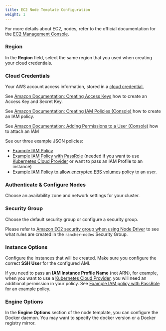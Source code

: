 ```yaml
---
title: EC2 Node Template Configuration
weight: 1
---
```


For more details about EC2, nodes, refer to the official documentation for the [EC2 Management Console](https://aws.amazon.com/ec2). 
### Region

In the **Region** field, select the same region that you used when creating your cloud credentials.

### Cloud Credentials

Your AWS account access information, stored in a [cloud credential.]({{<baseurl>}}/rancher/v2.5/en/user-settings/cloud-credentials/) 

See [Amazon Documentation: Creating Access Keys](https://docs.aws.amazon.com/IAM/latest/UserGuide/id_credentials_access-keys.html#Using_CreateAccessKey) how to create an Access Key and Secret Key.

See [Amazon Documentation: Creating IAM Policies (Console)](https://docs.aws.amazon.com/IAM/latest/UserGuide/access_policies_create.html#access_policies_create-start) how to create an IAM policy.

See [Amazon Documentation: Adding Permissions to a User (Console)](https://docs.aws.amazon.com/IAM/latest/UserGuide/id_users_change-permissions.html#users_change_permissions-add-console) how to attach an IAM 

See our three example JSON policies:

- [Example IAM Policy]({{<baseurl>}}/rancher/v2.5/en/cluster-provisioning/rke-clusters/node-pools/ec2/#example-iam-policy)
- [Example IAM Policy with PassRole]({{<baseurl>}}/rancher/v2.5/en/cluster-provisioning/rke-clusters/node-pools/ec2/#example-iam-policy-with-passrole) (needed if you want to use [Kubernetes Cloud Provider]({{<baseurl>}}/rancher/v2.5/en/cluster-provisioning/rke-clusters/options/cloud-providers) or want to pass an IAM Profile to an instance)
- [Example IAM Policy to allow encrypted EBS volumes]({{<baseurl>}}/rancher/v2.5/en/cluster-provisioning/rke-clusters/node-pools/ec2/#example-iam-policy-to-allow-encrypted-ebs-volumes) policy to an user.

### Authenticate & Configure Nodes

Choose an availability zone and network settings for your cluster. 

### Security Group

Choose the default security group or configure a security group.

Please refer to [Amazon EC2 security group when using Node Driver]({{<baseurl>}}/rancher/v2.5/en/installation/requirements/ports/#rancher-aws-ec2-security-group) to see what rules are created in the `rancher-nodes` Security Group.

### Instance Options

Configure the instances that will be created. Make sure you configure the correct **SSH User** for the configured AMI.

If you need to pass an **IAM Instance Profile Name** (not ARN), for example, when you want to use a [Kubernetes Cloud Provider]({{<baseurl>}}/rancher/v2.5/en/cluster-provisioning/rke-clusters/options/cloud-providers), you will need an additional permission in your policy. See [Example IAM policy with PassRole](#example-iam-policy-with-passrole) for an example policy.

### Engine Options

In the **Engine Options** section of the node template, you can configure the Docker daemon. You may want to specify the docker version or a Docker registry mirror.